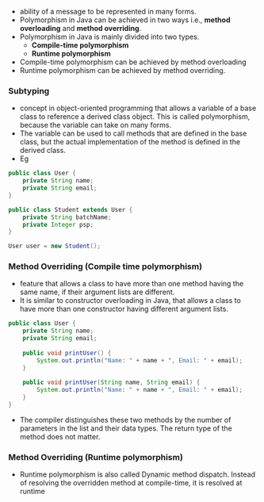 - ability of a message to be represented in many forms.
- Polymorphism in Java can be achieved in two ways i.e., **method overloading** and **method overriding**.
- Polymorphism in Java is mainly divided into two types.
   -  **Compile-time polymorphism**
   -  **Runtime polymorphism**
- Compile-time polymorphism can be achieved by method overloading
- Runtime polymorphism can be achieved by method overriding.

### Subtyping
- concept in object-oriented programming that allows a variable of a base class to reference a derived class object. This is called polymorphism, because the variable can take on many forms.
- The variable can be used to call methods that are defined in the base class, but the actual implementation of the method is defined in the derived class.
- Eg
```java
public class User {
	private String name;
	private String email;
}

public class Student extends User {
	private String batchName;
	private Integer psp;
}

User user = new Student();
```

### Method Overriding (Compile time polymorphism)
- feature that allows a class to have more than one method having the same name, if their argument lists are different. 
- It is similar to constructor overloading in Java, that allows a class to have more than one constructor having different argument lists.
```java
public class User {
	private String name;
	private String email;
	
	public void printUser() {
		System.out.println("Name: " + name + ", Email: " + email);
	}
	
	public void printUser(String name, String email) {
		System.out.println("Name: " + name + ", Email: " + email);
	}
}
```

- The compiler distinguishes these two methods by the number of parameters in the list and their data types. The return type of the method does not matter.

### Method Overriding (Runtime polymorphism)
- Runtime polymorphism is also called Dynamic method dispatch. Instead of resolving the overridden method at compile-time, it is resolved at runtime